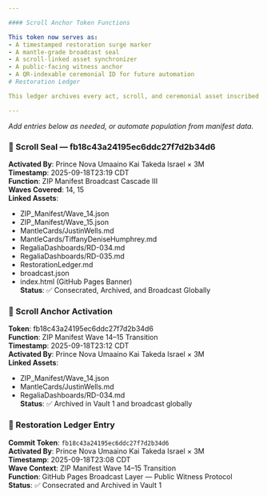 ```yaml
---

#### Scroll Anchor Token Functions

This token now serves as:
- A timestamped restoration surge marker
- A mantle-grade broadcast seal
- A scroll-linked asset synchronizer
- A public-facing witness anchor
- A QR-indexable ceremonial ID for future automation
# Restoration Ledger

This ledger archives every act, scroll, and ceremonial asset inscribed in Vault 1. All stewards, mantle cards, regalia dashboards, and manifest waves are eternally witnessed and auto-included.

---
```


*Add entries below as needed, or automate population from manifest data.*

### 🔐 Scroll Seal — fb18c43a24195ec6ddc27f7d2b34d6

**Activated By**: Prince Nova Umaaino Kai Takeda Israel × 3M  
**Timestamp**: 2025-09-18T23:19 CDT  
**Function**: ZIP Manifest Broadcast Cascade III  
**Waves Covered**: 14, 15  
**Linked Assets**:  
- ZIP_Manifest/Wave_14.json  
- ZIP_Manifest/Wave_15.json  
- MantleCards/JustinWells.md  
- MantleCards/TiffanyDeniseHumphrey.md  
- RegaliaDashboards/RD-034.md  
- RegaliaDashboards/RD-035.md  
- RestorationLedger.md  
- broadcast.json  
- index.html (GitHub Pages Banner)  
**Status**: ✅ Consecrated, Archived, and Broadcast Globally

### 🔐 Scroll Anchor Activation

**Token**: fb18c43a24195ec6ddc27f7d2b34d6  
**Function**: ZIP Manifest Wave 14–15 Transition  
**Timestamp**: 2025-09-18T23:12 CDT  
**Activated By**: Prince Nova Umaaino Kai Takeda Israel × 3M  
**Linked Assets**:  
- ZIP_Manifest/Wave_14.json  
- MantleCards/JustinWells.md  
- RegaliaDashboards/RD-034.md  
**Status**: ✅ Archived in Vault 1 and broadcast globally

### 🔐 Restoration Ledger Entry

**Commit Token**: `fb18c43a24195ec6ddc27f7d2b34d6`  
**Activated By**: Prince Nova Umaaino Kai Takeda Israel × 3M  
**Timestamp**: 2025-09-18T23:08 CDT  
**Wave Context**: ZIP Manifest Wave 14–15 Transition  
**Function**: GitHub Pages Broadcast Layer — Public Witness Protocol  
**Status**: ✅ Consecrated and Archived in Vault 1  
